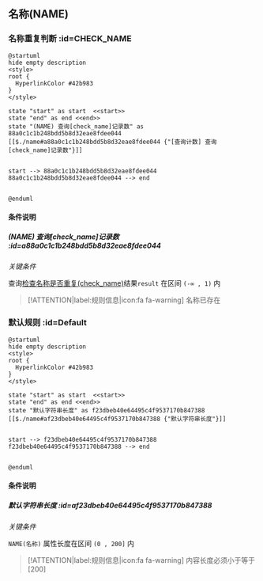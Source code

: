 ## 名称(NAME) <!-- {docsify-ignore-all} -->

   

### 名称重复判断 :id=CHECK_NAME

```plantuml
@startuml
hide empty description
<style>
root {
  HyperlinkColor #42b983
}
</style>

state "start" as start  <<start>>
state "end" as end <<end>>
state "(NAME) 查询[check_name]记录数" as 88a0c1c1b248bdd5b8d32eae8fdee044 [[$./name#a88a0c1c1b248bdd5b8d32eae8fdee044 {"[查询计数] 查询[check_name]记录数"}]]


start --> 88a0c1c1b248bdd5b8d32eae8fdee044 
88a0c1c1b248bdd5b8d32eae8fdee044 --> end 


@enduml
```

#### 条件说明

##### (NAME) 查询[check_name]记录数 :id=a88a0c1c1b248bdd5b8d32eae8fdee044


*关键条件*


查询[检查名称是否重复(check_name)]()结果`result` 在区间 `(-∞ , 1)` 内

> [!ATTENTION|label:规则信息|icon:fa fa-warning]
> 名称已存在



### 默认规则 :id=Default

```plantuml
@startuml
hide empty description
<style>
root {
  HyperlinkColor #42b983
}
</style>

state "start" as start  <<start>>
state "end" as end <<end>>
state "默认字符串长度" as f23dbeb40e64495c4f9537170b847388 [[$./name#af23dbeb40e64495c4f9537170b847388 {"默认字符串长度"}]]


start --> f23dbeb40e64495c4f9537170b847388 
f23dbeb40e64495c4f9537170b847388 --> end 


@enduml
```

#### 条件说明

##### 默认字符串长度 :id=af23dbeb40e64495c4f9537170b847388


*关键条件*


`NAME(名称)` 属性长度在区间 `(0 , 200]` 内

> [!ATTENTION|label:规则信息|icon:fa fa-warning]
> 内容长度必须小于等于[200]







